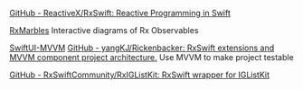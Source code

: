
[GitHub - ReactiveX/RxSwift: Reactive Programming in Swift](https://github.com/ReactiveX/RxSwift)

[RxMarbles](https://github.com/RxSwiftCommunity/RxMarbles)
Interactive diagrams of Rx Observables

[SwiftUI-MVVM](https://github.com/kitasuke/SwiftUI-MVVM)
[GitHub - yangKJ/Rickenbacker: RxSwift extensions and MVVM component project architecture.](https://github.com/yangKJ/Rickenbacker)
Use MVVM to make project testable

[GitHub - RxSwiftCommunity/RxIGListKit: RxSwift wrapper for IGListKit](https://github.com/RxSwiftCommunity/RxIGListKit)
